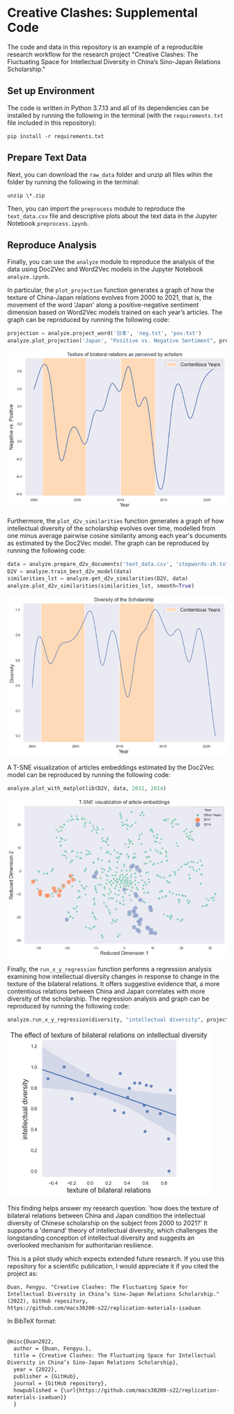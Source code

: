 # Creative Clashes: Supplemental Code

The code and data in this repository is an example of a reproducible research workflow for the research project "Creative Clashes: The Fluctuating Space for Intellectual Diversity in China’s Sino-Japan Relations Scholarship." 


## Set up Environment
The code is written in Python 3.7.13 and all of its dependencies can be installed by running the following in the terminal (with the `requirements.txt` file included in this repository):

```
pip install -r requirements.txt
```

## Prepare Text Data
Next, you can download the `raw_data` folder and unzip all files wihin the folder by running the following in the terminal:

```
unzip \*.zip
```

Then, you can import the `preprocess` module to reproduce the `text_data.csv` file and descriptive plots about the text data in the Jupyter Notebook `preprocess.ipynb`. 


## Reproduce Analysis

Finally, you can use the `analyze` module to reproduce the analysis of the data using Doc2Vec and Word2Vec models in the Jupyter Notebook `analyze.ipynb`. 

In particular, the `plot_projection` function generates a graph of how the texture of China-Japan relations evolves from 2000 to 2021, that is, the movement of the word 'Japan' along a positive-negative sentiment dimension based on Word2Vec models trained on each year’s articles. The graph can be reproduced by running the following code:

```python
projection = analyze.project_word('日本', 'neg.txt', 'pos.txt')
analyze.plot_projection('Japan', "Positive vs. Negative Sentiment", projection)
```
![png](visuals/texture.png)

Furthermore, the `plot_d2v_similarities` function generates a graph of how intellectual diversity of the scholarship evolves over time, modelled from one minus average pairwise cosine similarity among each year's documents as estimated by the Doc2Vec model. The graph can be reproduced by running the following code:

```python 
data = analyze.prepare_d2v_documents('text_data.csv', 'stopwords-zh.txt')
D2V = analyze.train_best_d2v_model(data)
similarities_lst = analyze.get_d2v_similarities(D2V, data)
analyze.plot_d2v_similarities(similarities_lst, smooth=True)
```

![png](visuals/diversity.png)

A T-SNE visualization of articles embeddings estimated by the Doc2Vec model can be reproduced by running the following code: 

```python 
analyze.plot_with_matplotlib(D2V, data, 2011, 2014)
```
![png](visuals/tsne.png)


Finally, the `run_x_y_regression` function performs a regression analysis examining how intellectual diversity changes in response to change in the texture of the bilateral relations. It offers suggestive evidence that, a more contentious relations between China and Japan correlates with more diversity of the scholarship. The regression analysis and graph can be reproduced by running the following code: 

```python 
analyze.run_x_y_regression(diversity, "intellectual diversity", projection, "texture of bilateral relations", True).summary()
```
![png](visuals/regression.png)

This finding helps answer my research question: 'how does the texture of bilateral relations between China and Japan condition the intellectual diversity of Chinese scholarship on the subject from 2000 to 2021?' It supports a 'demand' theory of intellectual diversity, which challenges the longstanding conception of intellectual diversity and suggests an overlooked mechanism for authoritarian resilience. 

This is a pilot study which expects extended future research. If you use this repository for a scientific publication, I would appreciate it if you cited the project as:

```
Duan, Fengyu. "Creative Clashes: The Fluctuating Space for Intellectual Diversity in China’s Sino-Japan Relations Scholarship." (2022), GitHub repository, 
https://github.com/macs30200-s22/replication-materials-isaduan
```
In BibTeX format:

```

@misc{Duan2022,
  author = {Duan, Fengyu.},
  title = {Creative Clashes: The Fluctuating Space for Intellectual Diversity in China’s Sino-Japan Relations Scholarship},
  year = {2022},
  publisher = {GitHub},
  journal = {GitHub repository},
  howpublished = {\url{https://github.com/macs30200-s22/replication-materials-isaduan}}
  }
  
```
